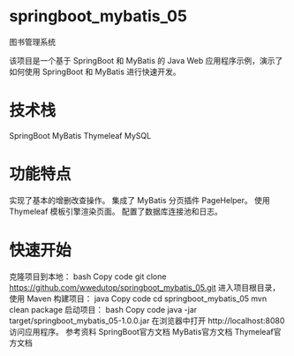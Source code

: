 # springboot_mybatis_05
图书管理系统

该项目是一个基于 SpringBoot 和 MyBatis 的 Java Web 应用程序示例，演示了如何使用 SpringBoot 和 MyBatis 进行快速开发。

# 技术栈
SpringBoot
MyBatis
Thymeleaf
MySQL

# 功能特点
实现了基本的增删改查操作。
集成了 MyBatis 分页插件 PageHelper。
使用 Thymeleaf 模板引擎渲染页面。
配置了数据库连接池和日志。

# 快速开始
克隆项目到本地：
bash
Copy code
git clone https://github.com/wwedutop/springboot_mybatis_05.git
进入项目根目录，使用 Maven 构建项目：
java
Copy code
cd springboot_mybatis_05
mvn clean package
启动项目：
bash
Copy code
java -jar target/springboot_mybatis_05-1.0.0.jar
在浏览器中打开 http://localhost:8080 访问应用程序。
参考资料
SpringBoot官方文档
MyBatis官方文档
Thymeleaf官方文档
